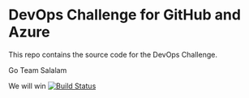 # DevOps Challenge for GitHub and Azure

This repo contains the source code for the DevOps Challenge.

Go Team Salalam

We will win
[![Build Status](https://img.shields.io/endpoint.svg?url=https%3A%2F%2Factions-badge.atrox.dev%2Fmikepowers-sl%2Fdevopschallenge%2Fbadge&style=plastic)](https://actions-badge.atrox.dev/mikepowers-sl/devopschallenge/goto)
